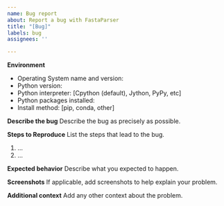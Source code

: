 ```yaml
---
name: Bug report
about: Report a bug with FastaParser
title: "[Bug]"
labels: bug
assignees: ''

---
```


**Environment**
- Operating System name and version: 
- Python version: 
- Python interpreter: [Cpython (default), Jython, PyPy, etc]
- Python packages installed: 
- Install method: [pip, conda, other]

**Describe the bug**
Describe the bug as precisely as possible.

**Steps to Reproduce**
List the steps that lead to the bug.
1. ...
2. ...

**Expected behavior**
Describe what you expected to happen.

**Screenshots**
If applicable, add screenshots to help explain your problem.

**Additional context**
Add any other context about the problem.
